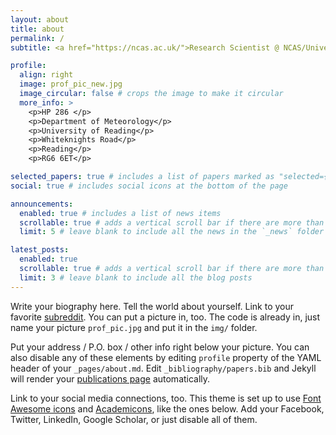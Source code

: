 ```yaml
---
layout: about
title: about
permalink: /
subtitle: <a href="https://ncas.ac.uk/">Research Scientist @ NCAS/University of Reading</a>. <a href="mailto:e.gentile@reading.ac.uk">e.gentile@reading.ac.uk</a>. <em>From turbulence to global change — precision matters.</em>

profile:
  align: right
  image: prof_pic_new.jpg
  image_circular: false # crops the image to make it circular
  more_info: >
    <p>HP 286 </p>
    <p>Department of Meteorology</p>
    <p>University of Reading</p>
    <p>Whiteknights Road</p>
    <p>Reading</p>
    <p>RG6 6ET</p>

selected_papers: true # includes a list of papers marked as "selected={true}"
social: true # includes social icons at the bottom of the page

announcements:
  enabled: true # includes a list of news items
  scrollable: true # adds a vertical scroll bar if there are more than 3 news items
  limit: 5 # leave blank to include all the news in the `_news` folder

latest_posts:
  enabled: true
  scrollable: true # adds a vertical scroll bar if there are more than 3 new posts items
  limit: 3 # leave blank to include all the blog posts
---
```


Write your biography here. Tell the world about yourself. Link to your favorite [subreddit](http://reddit.com). You can put a picture in, too. The code is already in, just name your picture `prof_pic.jpg` and put it in the `img/` folder.

Put your address / P.O. box / other info right below your picture. You can also disable any of these elements by editing `profile` property of the YAML header of your `_pages/about.md`. Edit `_bibliography/papers.bib` and Jekyll will render your [publications page](/al-folio/publications/) automatically.

Link to your social media connections, too. This theme is set up to use [Font Awesome icons](https://fontawesome.com/) and [Academicons](https://jpswalsh.github.io/academicons/), like the ones below. Add your Facebook, Twitter, LinkedIn, Google Scholar, or just disable all of them.
